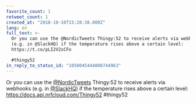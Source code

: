 ```yaml
---
favorite_count: 1
retweet_count: 1
created_at: "2018-10-10T15:28:38.000Z"
lang: en
full_text: >-
  Or you can use the @NordicTweets Thingy:52 to receive alerts via webhooks
  (e.g. in @SlackHQ) if the temperature rises above a certain level:
  https://t.co/pLI2V2sCFo

  #thingy52
in_reply_to_status_id: "1050045444808744963"
---
```


Or you can use the [@NordicTweets](https://twitter.com/NordicTweets) Thingy:52
to receive alerts via webhooks (e.g. in [@SlackHQ](https://twitter.com/SlackHQ))
if the temperature rises above a certain level:
<https://docs.api.nrfcloud.com/Thingy52> #thingy52
